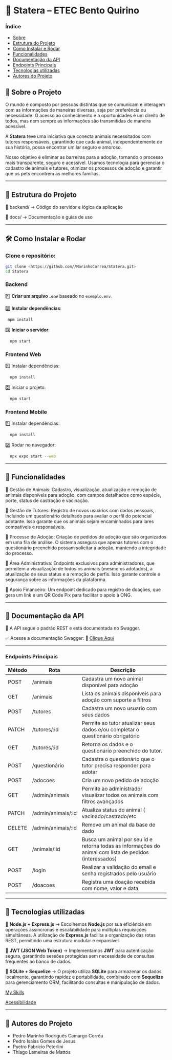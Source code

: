 
# 🚀 **Statera – ETEC Bento Quirino**

### Índice

- [Sobre](https://www.notion.so/Ideia-de-README-24e4691a9054801cb4a5d0b1109fe87f?pvs=21)
- [Estrutura do Projeto](https://www.notion.so/Ideia-de-README-24e4691a9054801cb4a5d0b1109fe87f?pvs=21)
- [Como Instalar e Rodar](https://www.notion.so/Ideia-de-README-24e4691a9054801cb4a5d0b1109fe87f?pvs=21)
- [Funcionalidades](https://www.notion.so/Ideia-de-README-24e4691a9054801cb4a5d0b1109fe87f?pvs=21)
- [Documentação da API](https://www.notion.so/Ideia-de-README-24e4691a9054801cb4a5d0b1109fe87f?pvs=21)
- [Endpoints Principais](https://www.notion.so/Ideia-de-README-24e4691a9054801cb4a5d0b1109fe87f?pvs=21)
- [Tecnologias utilizadas](https://www.notion.so/Ideia-de-README-24e4691a9054801cb4a5d0b1109fe87f?pvs=21)
- [Autores do Projeto](https://www.notion.so/Ideia-de-README-24e4691a9054801cb4a5d0b1109fe87f?pvs=21)

## 📌 **Sobre o Projeto**

O mundo é composto por pessoas distintas que se comunicam e interagem com as informações de maneiras diversas, seja por preferência ou necessidade. O acesso ao conhecimento e a oportunidades é um direito de todos, mas nem sempre as informações são transmitidas de maneira acessível.

A **Statera** teve uma iniciativa que conecta animais necessitados com tutores responsáveis, garantindo que cada animal, independentemente de sua história, possa encontrar um lar seguro e amoroso.

Nosso objetivo é eliminar as barreiras para a adoção, tornando o processo mais transparente, seguro e acessível. Usamos tecnologia para gerenciar o cadastro de animais e tutores, otimizar os processos de adoção e garantir que os pets encontrem as melhores famílias.

---

## 📂 **Estrutura do Projeto**

📁 backend/ → Código do servidor e lógica da aplicação

📁 docs/ → Documentação e guias de uso

---

## 🛠 **Como Instalar e Rodar**

### **Clone o repositório:**

```bash
git clone <https://github.com//MarinhoCorrea/Statera.git>
cd Statera

```

### **Backend**

1️⃣ **Criar um arquivo `.env`** baseado no `exemplo.env`.

2️⃣ **Instalar dependências**:

```bash
 npm install

```

3️⃣ **Iniciar o servidor**:

```bash
  npm start

```

### **Frontend Web**

1️⃣ Instalar dependências:

```bash
  npm install

```

2️⃣ Iniciar o projeto:

```bash
  npm start

```

### **Frontend Mobile**

1️⃣ Instalar dependências:

```bash
  npm install

```

2️⃣ Rodar no navegador:

```bash
  npx expo start --web

```

---

## 💠 **Funcionalidades**

 🔹 Gestão de Animais: Cadastro, visualização, atualização e remoção de animais disponíveis para adoção, com campos detalhados como espécie, porte, status de castração e vacinação.

 🔹 Gestão de Tutores: Registro de novos usuários com dados pessoais, incluindo um questionário detalhado para avaliar o perfil do potencial adotante. Isso garante que os animais sejam encaminhados para lares compatíveis e responsáveis.

 🔹 Processo de Adoção: Criação de pedidos de adoção que são organizados em uma fila de análise. O sistema assegura que apenas tutores com o questionário preenchido possam solicitar a adoção, mantendo a integridade do processo.

 🔹 Área Administrativa: Endpoints exclusivos para administradores, que permitem a visualização de todos os animais (mesmo os adotados), a atualização de seus status e a remoção de perfis. Isso garante controle e segurança sobre as informações da plataforma.

 🔹 Apoio Financeiro: Um endpoint dedicado para registro de doações, que gera um link e um QR Code Pix para facilitar o apoio à ONG.

---

## 📄 **Documentação da API**

📌 A API segue o padrão REST e está documentada no Swagger.

✅ Acesse a documentação Swagger: 🔗 [Clique Aqui](https://www.notion.so/backend/swagger.json)

---

### Endpoints Principais

| Método | Rota | Descrição |
| --- | --- | --- |
| POST | /animais | Cadastra um novo animal disponível para adoção |
| GET | /animais |  Lista os animais disponíveis para adoção com suporte a filtros |
| POST | /tutores |  Cadastra um novo usuario com seus dados |
| PATCH | /tutores/:id | Permite ao tutor atualizar seus dados e/ou completar o questionário obrigatório |
| GET | /tutores/:id | Retorna os dados e o questionário preenchido do tutor. |
| POST | /questionário | Cadastra o questionário que o tutor precisa responder para adotar |
| POST | /adocoes | Cria um novo pedido de adoção |
| GET | /admin/animais | Permite ao administrador visualizar todos os animais com filtros avançados  |
| PATCH | /admin/animais/:id | Atualiza status do animal ( vacinado/castrado/etc |
| DELETE | /admin/animais/:id | Remove um animal da base de dado |
| GET | /animais/:id | Busca um animal por seu id e retorna todas as informações do animal com lista de pedidos (interessados) |
| POST | /login | Realizar a validação do email e senha registrados pelo usuário |
| POST | /doacoes | Registra uma doação recebida com nome, valor e data. |

---

## 💠 **Tecnologias utilizadas**

🔹 **Node.js + Express.js** → Escolhemos **Node.js** por sua eficiência em operações assíncronas e escalabilidade para múltiplas requisições simultâneas. A utilização de **Express.js** facilita a organização das rotas REST, permitindo uma estrutura modular e expansível.

🔹 **JWT (JSON Web Token)** → Implementamos **JWT** para autenticação segura, garantindo sessões protegidas sem necessidade de consultas frequentes ao banco de dados.

🔹 **SQLite + Sequelize** → O projeto utiliza **SQLite** para armazenar os dados localmente, garantindo rapidez e portabilidade, combinado com **Sequelize** para gerenciamento ORM, facilitando consultas e manipulação de dados.

[My Skills](https://skillicons.dev/icons?i=nodejs,npm,sqlite,sequelize&theme=light)


[Acessibilidade](https://img.shields.io/badge/A11Y-ready-green)

---

## 👥 **Autores do Projeto**

- Pedro Marinho Rodriguês Camargo Corrêa
- Pedro Isaías Gomes de Jesus
- Pyetro Fabrício Peterlini
- Thiago Lameiras de Mattos
